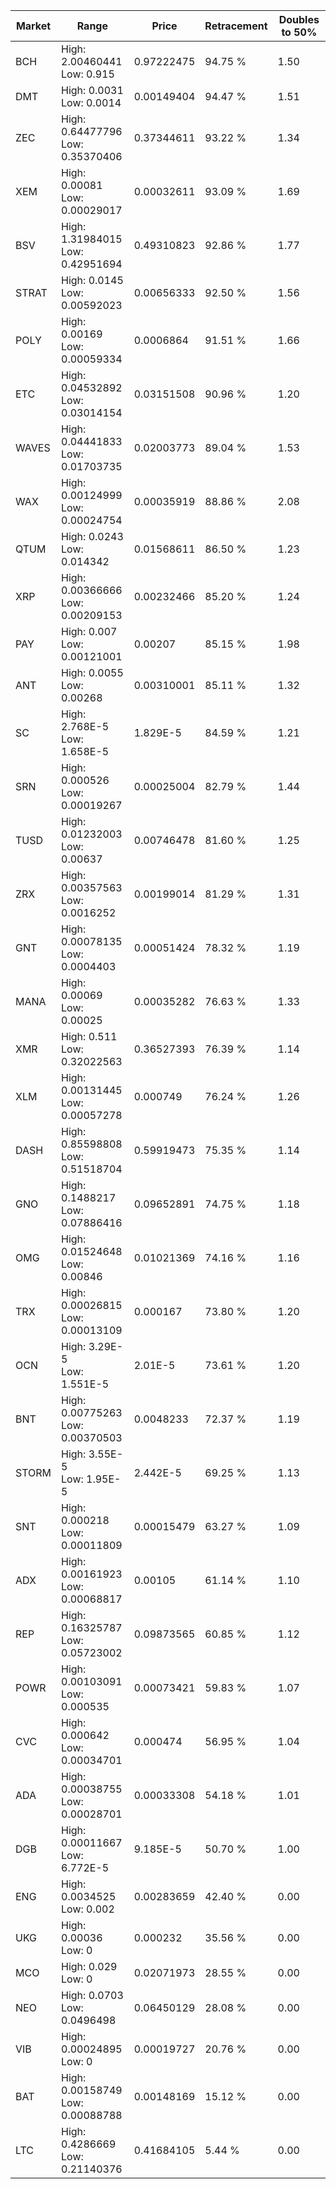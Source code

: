 | Market | Range | Price| Retracement | Doubles to 50% |
| --- | --- | --- | --- | --- |
| BCH | High: 2.00460441<br />Low: 0.915 | 0.97222475 | 94.75 % | 1.50 |
| DMT | High: 0.0031<br />Low: 0.0014 | 0.00149404 | 94.47 % | 1.51 |
| ZEC | High: 0.64477796<br />Low: 0.35370406 | 0.37344611 | 93.22 % | 1.34 |
| XEM | High: 0.00081<br />Low: 0.00029017 | 0.00032611 | 93.09 % | 1.69 |
| BSV | High: 1.31984015<br />Low: 0.42951694 | 0.49310823 | 92.86 % | 1.77 |
| STRAT | High: 0.0145<br />Low: 0.00592023 | 0.00656333 | 92.50 % | 1.56 |
| POLY | High: 0.00169<br />Low: 0.00059334 | 0.0006864 | 91.51 % | 1.66 |
| ETC | High: 0.04532892<br />Low: 0.03014154 | 0.03151508 | 90.96 % | 1.20 |
| WAVES | High: 0.04441833<br />Low: 0.01703735 | 0.02003773 | 89.04 % | 1.53 |
| WAX | High: 0.00124999<br />Low: 0.00024754 | 0.00035919 | 88.86 % | 2.08 |
| QTUM | High: 0.0243<br />Low: 0.014342 | 0.01568611 | 86.50 % | 1.23 |
| XRP | High: 0.00366666<br />Low: 0.00209153 | 0.00232466 | 85.20 % | 1.24 |
| PAY | High: 0.007<br />Low: 0.00121001 | 0.00207 | 85.15 % | 1.98 |
| ANT | High: 0.0055<br />Low: 0.00268 | 0.00310001 | 85.11 % | 1.32 |
| SC | High: 2.768E-5<br />Low: 1.658E-5 | 1.829E-5 | 84.59 % | 1.21 |
| SRN | High: 0.000526<br />Low: 0.00019267 | 0.00025004 | 82.79 % | 1.44 |
| TUSD | High: 0.01232003<br />Low: 0.00637 | 0.00746478 | 81.60 % | 1.25 |
| ZRX | High: 0.00357563<br />Low: 0.0016252 | 0.00199014 | 81.29 % | 1.31 |
| GNT | High: 0.00078135<br />Low: 0.0004403 | 0.00051424 | 78.32 % | 1.19 |
| MANA | High: 0.00069<br />Low: 0.00025 | 0.00035282 | 76.63 % | 1.33 |
| XMR | High: 0.511<br />Low: 0.32022563 | 0.36527393 | 76.39 % | 1.14 |
| XLM | High: 0.00131445<br />Low: 0.00057278 | 0.000749 | 76.24 % | 1.26 |
| DASH | High: 0.85598808<br />Low: 0.51518704 | 0.59919473 | 75.35 % | 1.14 |
| GNO | High: 0.1488217<br />Low: 0.07886416 | 0.09652891 | 74.75 % | 1.18 |
| OMG | High: 0.01524648<br />Low: 0.00846 | 0.01021369 | 74.16 % | 1.16 |
| TRX | High: 0.00026815<br />Low: 0.00013109 | 0.000167 | 73.80 % | 1.20 |
| OCN | High: 3.29E-5<br />Low: 1.551E-5 | 2.01E-5 | 73.61 % | 1.20 |
| BNT | High: 0.00775263<br />Low: 0.00370503 | 0.0048233 | 72.37 % | 1.19 |
| STORM | High: 3.55E-5<br />Low: 1.95E-5 | 2.442E-5 | 69.25 % | 1.13 |
| SNT | High: 0.000218<br />Low: 0.00011809 | 0.00015479 | 63.27 % | 1.09 |
| ADX | High: 0.00161923<br />Low: 0.00068817 | 0.00105 | 61.14 % | 1.10 |
| REP | High: 0.16325787<br />Low: 0.05723002 | 0.09873565 | 60.85 % | 1.12 |
| POWR | High: 0.00103091<br />Low: 0.000535 | 0.00073421 | 59.83 % | 1.07 |
| CVC | High: 0.000642<br />Low: 0.00034701 | 0.000474 | 56.95 % | 1.04 |
| ADA | High: 0.00038755<br />Low: 0.00028701 | 0.00033308 | 54.18 % | 1.01 |
| DGB | High: 0.00011667<br />Low: 6.772E-5 | 9.185E-5 | 50.70 % | 1.00 |
| ENG | High: 0.0034525<br />Low: 0.002 | 0.00283659 | 42.40 % | 0.00 |
| UKG | High: 0.00036<br />Low: 0 | 0.000232 | 35.56 % | 0.00 |
| MCO | High: 0.029<br />Low: 0 | 0.02071973 | 28.55 % | 0.00 |
| NEO | High: 0.0703<br />Low: 0.0496498 | 0.06450129 | 28.08 % | 0.00 |
| VIB | High: 0.00024895<br />Low: 0 | 0.00019727 | 20.76 % | 0.00 |
| BAT | High: 0.00158749<br />Low: 0.00088788 | 0.00148169 | 15.12 % | 0.00 |
| LTC | High: 0.4286669<br />Low: 0.21140376 | 0.41684105 | 5.44 % | 0.00 |
